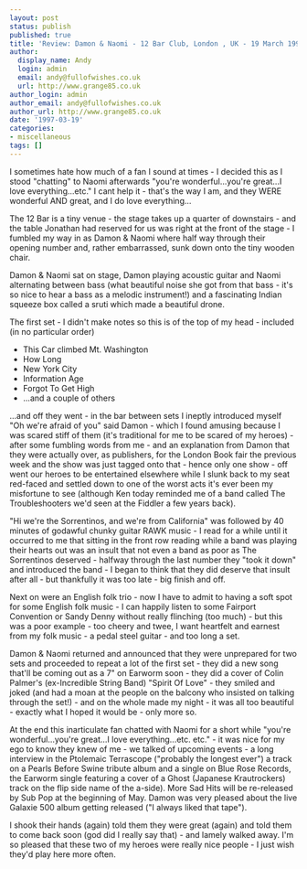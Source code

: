 ```yaml
---
layout: post
status: publish
published: true
title: 'Review: Damon & Naomi - 12 Bar Club, London , UK - 19 March 1997'
author:
  display_name: Andy
  login: admin
  email: andy@fullofwishes.co.uk
  url: http://www.grange85.co.uk
author_login: admin
author_email: andy@fullofwishes.co.uk
author_url: http://www.grange85.co.uk
date: '1997-03-19'
categories:
- miscellaneous
tags: []
---
```

<p>I sometimes hate how much of a fan I sound at times - I decided this as I stood "chatting" to Naomi afterwards "you're wonderful...you're great...I love everything...etc." I cant help it - that's the way I am, and they WERE wonderful AND great, and I do love everything...</p>
<p>The 12 Bar is a tiny venue - the stage takes up a quarter of downstairs - and the table Jonathan had reserved for us was right at the front of the stage - I fumbled my way in as Damon & Naomi where half way through their opening number and, rather embarrassed, sunk down onto the tiny wooden chair.</p>
<p>Damon & Naomi sat on stage, Damon playing acoustic guitar and Naomi alternating between bass (what beautiful noise she got from that bass - it's so nice to hear a bass as a melodic instrument!) and a fascinating Indian squeeze box called a sruti which made a beautiful drone.</p>
<p>The first set - I didn't make notes so this is of the top of my head - included (in no particular order)</p>
<ul>
<li>This Car climbed Mt. Washington</li>
<li>How Long</li>
<li>New York City</li>
<li>Information Age</li>
<li>Forgot To Get High</li>
<li>...and a couple of others</li>
</ul>
<p>...and off they went - in the bar between sets I ineptly introduced myself "Oh we're afraid of you" said Damon - which I found amusing because I was scared stiff of them (it's traditional for me to be scared of my heroes) - after some fumbling words from me - and an explanation from Damon that they were actually over, as publishers, for the London Book fair the previous week and the show was just tagged onto that - hence only one show - off went our heroes to be entertained elsewhere while I slunk back to my seat red-faced and settled down to one of the worst acts it's ever been my misfortune to see (although Ken today reminded me of a band called The Troubleshooters we'd seen at the Fiddler a few years back).</p>
<p>"Hi we're the Sorrentinos, and we're from California" was followed by 40 minutes of godawful chunky guitar RAWK music - I read for a while until it occurred to me that sitting in the front row reading while a band was playing their hearts out was an insult that not even a band as poor as The Sorrentinos deserved - halfway through the last number they "took it down" and introduced the band - I began to think that they did deserve that insult after all - but thankfully it was too late - big finish and off.</p>
<p>Next on were an English folk trio - now I have to admit to having a soft spot for some English folk music - I can happily listen to some Fairport Convention or Sandy Denny without really flinching (too much) - but this was a poor example - too cheery and twee, I want heartfelt and earnest from my folk music - a pedal steel guitar - and too long a set.</p>
<p>Damon & Naomi returned and announced that they were unprepared for two sets and proceeded to repeat a lot of the first set - they did a new song that'll be coming out as a 7" on Earworm soon - they did a cover of Colin Palmer's (ex-Incredible String Band) "Spirit Of Love" - they smiled and joked (and had a moan at the people on the balcony who insisted on talking through the set!) - and on the whole made my night - it was all too beautiful - exactly what I hoped it would be - only more so.</p>
<p>At the end this inarticulate fan chatted with Naomi for a short while "you're wonderful...you're great...I love everything...etc. etc." - it was nice for my ego to know they knew of me - we talked of upcoming events - a long interview in the Ptolemaic Terrascope ("probably the longest ever") a track on a Pearls Before Swine tribute album and a single on Blue Rose Records, the Earworm single featuring a cover of a Ghost (Japanese Krautrockers) track on the flip side name of the a-side). More Sad Hits will be re-released by Sub Pop at the beginning of May. Damon was very pleased about the live Galaxie 500 album getting released ("I always liked that tape").</p>
<p>I shook their hands (again) told them they were great (again) and told them to come back soon (god did I really say that) - and lamely walked away. I'm so pleased that these two of my heroes were really nice people - I just wish they'd play here more often.</p>

